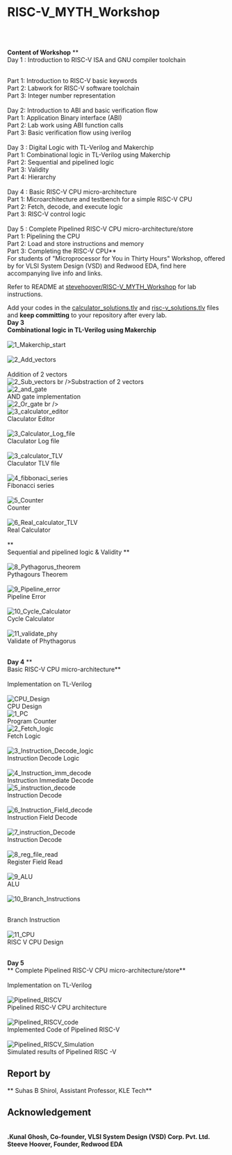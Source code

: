 # RISC-V_MYTH_Workshop
<br />

**<br />Content of Workshop**
**<br />Day 1 : Introduction to RISC-V ISA and GNU compiler toolchain

<br />Part 1: Introduction to RISC-V basic keywords
<br />Part 2: Labwork for RISC-V software toolchain
<br />Part 3: Integer number representation
<br />
<br />Day 2: Introduction to ABI and basic verification flow
<br />Part 1: Application Binary interface (ABI)
<br />Part 2: Lab work using ABI function calls
<br />Part 3: Basic verification flow using iverilog
<br />
<br />Day 3 : Digital Logic with TL-Verilog and Makerchip
<br />Part 1: Combinational logic in TL-Verilog using Makerchip
<br />Part 2: Sequential and pipelined logic
<br />Part 3: Validity
<br />Part 4: Hierarchy
<br />
<br />Day 4 : Basic RISC-V CPU micro-architecture
<br />Part 1: Microarchitecture and testbench for a simple RISC-V CPU
<br />Part 2: Fetch, decode, and execute logic
<br />Part 3: RISC-V control logic
<br />
<br />Day 5 : Complete Pipelined RISC-V CPU micro-architecture/store
<br />Part 1: Pipelining the CPU
<br />Part 2: Load and store instructions and memory
<br />Part 3: Completing the RISC-V CPU**
<br />
For students of "Microprocessor for You in Thirty Hours" Workshop, offered by for VLSI System Design (VSD) and Redwood EDA, find here accompanying live info and links.

Refer to README at [stevehoover/RISC-V_MYTH_Workshop](https://github.com/stevehoover/RISC-V_MYTH_Workshop) for lab instructions.

Add your codes in the [calculator_solutions.tlv](calculator_solutions.tlv) and [risc-v_solutions.tlv](risc-v_solutions.tlv) files and **keep committing** to your repository after every lab.
<br />**Day 3**
**<br />Combinational logic in TL-Verilog using Makerchip**
<br />
<br />![1_Makerchip_start](https://user-images.githubusercontent.com/66528639/170826090-2d6fea4d-ae88-4062-8e5d-f062fc8385ed.jpg)
<br />
<br />![2_Add_vectors](https://user-images.githubusercontent.com/66528639/170826102-cc8c9553-efa0-492c-bb8d-e5c8ec4568c9.jpg)
<br />
<br />Addition of 2 vectors
<br />![2_Sub_vectors](https://user-images.githubusercontent.com/66528639/170826174-6757ccb2-bd6b-43d8-a8c5-f6449c716347.jpg)
br />Substraction of 2 vectors
<br />![2_and_gate](https://user-images.githubusercontent.com/66528639/170826116-d47dde2e-740a-4cda-b522-1cfabfef0fcf.jpg)
<br />AND gate implementation
<br />![2_Or_gate](https://user-images.githubusercontent.com/66528639/170826158-cb8903db-5e91-44e9-809d-f08905454345.jpg)
br />
<br />![3_calculator_editor](https://user-images.githubusercontent.com/66528639/170826199-c6c486af-54f6-4cd5-914b-381b949c4a49.jpg)
<br />Claculator Editor
<br />
<br />![3_Calculator_Log_file](https://user-images.githubusercontent.com/66528639/170826208-ab10ff79-f612-4c02-b6cf-a781087e4154.jpg)
<br />Claculator Log file
<br />
<br />![3_calculator_TLV](https://user-images.githubusercontent.com/66528639/170826220-39667810-c238-4602-a671-31dd2179b9c0.jpg)
<br />Claculator TLV file
<br />
<br />![4_fibbonaci_series](https://user-images.githubusercontent.com/66528639/170826240-75d11e01-5053-48f5-8b36-b4a4fd7bdb12.jpg)
<br />Fibonacci series
<br />
<br />![5_Counter](https://user-images.githubusercontent.com/66528639/170826261-77c7ff32-037a-4a60-8ac3-2f589fedac48.jpg)
<br />Counter
<br />
<br />![6_Real_calculator_TLV](https://user-images.githubusercontent.com/66528639/170826267-f7134986-2141-4fe7-bb6a-d6aa1a959c1f.jpg)
<br />Real Calculator
<br />
<br />
**<br /> Sequential and pipelined logic & Validity **
<br />
<br />![8_Pythagorus_theorem](https://user-images.githubusercontent.com/66528639/170826360-52fdb96c-0e1b-4403-b71e-fce0f5fbb057.jpg)
<br />Pythagours Theorem
<br />
<br />![9_Pipeline_error](https://user-images.githubusercontent.com/66528639/170826377-74b45d7d-f674-4fab-8fa9-8daea67aaf44.jpg)
<br />Pipeline Error
<br />
<br />![10_Cycle_Calculator](https://user-images.githubusercontent.com/66528639/170826392-1fc446e2-b649-4ae5-80a1-9331a89fe918.jpg)
<br />Cycle Calculator
<br />
<br />![11_validate_phy](https://user-images.githubusercontent.com/66528639/170826415-a101117f-f2c3-47aa-8330-7447ee1b0855.jpg)
<br />Validate of Phythagorus
 
 
 <br />**Day 4**
 ** <br />Basic RISC-V CPU micro-architecture** <br />
 <br />Implementation on TL-Verilog
 <br />
 <br />![CPU_Design](https://user-images.githubusercontent.com/66528639/170826769-1ff21b6b-cd1f-41f6-a782-0fec73b43832.jpg)
 <br />CPU Design
 <br />![1_PC](https://user-images.githubusercontent.com/66528639/170826566-3a757611-9765-4379-8006-793f025cfbac.jpg)
 <br />Program Counter
 <br />![2_Fetch_logic](https://user-images.githubusercontent.com/66528639/170826594-21422141-77e2-49e6-8afd-3dcd12506993.jpg)
 <br />Fetch Logic
 <br />
 <br />![3_Instruction_Decode_logic](https://user-images.githubusercontent.com/66528639/170826602-339c2008-1bd2-4d5d-b7aa-d01ec051f45c.jpg)
 <br />Instruction Decode Logic
 <br />
 <br />![4_Instruction_imm_decode](https://user-images.githubusercontent.com/66528639/170826611-ef14cb66-1c2a-4db8-b739-231c55e9adcb.jpg)
 <br />Instruction Immediate Decode
 <br />![5_instruction_decode](https://user-images.githubusercontent.com/66528639/170826623-ee832032-51a4-4874-bba0-5e1948f7907e.jpg)
 <br />Instruction Decode  <br />
 <br />![6_Instruction_Field_decode](https://user-images.githubusercontent.com/66528639/170826637-8c60e630-f457-4924-a724-e7e531a84dc0.jpg)
  <br />Instruction Field Decode
  <br />
  <br />![7_instruction_Decode](https://user-images.githubusercontent.com/66528639/170826649-690b17ed-489e-40e5-802e-75761c4eff61.jpg)
  <br />Instruction Decode
  <br />
  <br />![8_reg_file_read](https://user-images.githubusercontent.com/66528639/170826661-15880bb7-1055-4baf-a028-d17e66d6e827.jpg)
  <br />Register Field Read
  <br />
  <br />![9_ALU](https://user-images.githubusercontent.com/66528639/170826683-ddfe0159-e89f-4b0d-a606-728009edeeeb.jpg)
  <br />ALU
  <br />
  <br />![10_Branch_Instructions](https://user-images.githubusercontent.com/66528639/170826694-549e62e5-c47d-4463-810a-190a41a107e7.jpg)

   <br />Branch Instruction
   <br />
   <br />![11_CPU](https://user-images.githubusercontent.com/66528639/170826715-5f17e850-35e3-4374-9ba8-8e67e033e450.jpg)
   <br />RISC V CPU Design

<br />**Day 5**
 <br />** Complete Pipelined RISC-V CPU micro-architecture/store** <br />
 <br />Implementation on TL-Verilog
 <br />
 <br />![Pipelined_RISCV](https://user-images.githubusercontent.com/66528639/170869456-76520c86-4d15-4117-a5b7-57224cb85ea9.jpg)
  <br />Pipelined RISC-V CPU architecture
  <br />
  <br />![Pipelined_RISCV_code](https://user-images.githubusercontent.com/66528639/170869508-d6d120bb-c66e-4b6b-ad2f-f6754eb5faf1.jpg)
  <br />Implemented Code of Pipelined RISC-V
  <br />
  <br />![Pipelined_RISCV_Simulation](https://user-images.githubusercontent.com/66528639/170869546-6f338700-dd72-40bc-83c6-570c5a38bcd4.jpg)
 <br />Simulated results of Pipelined RISC -V
 
 
 ## Report by
** Suhas B Shirol, Assistant Professor, KLE Tech**

## Acknowledgement
**</br>.Kunal Ghosh, Co-founder, VLSI System Design (VSD) Corp. Pvt. Ltd.
</br>Steeve Hoover, Founder, Redwood EDA**
